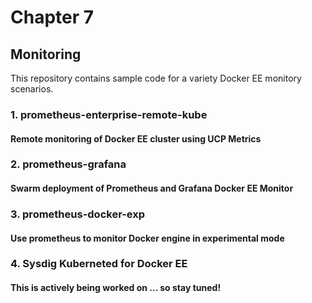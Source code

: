 # Chapter 7

## Monitoring

This repository contains sample code for a variety Docker EE monitory scenarios.

### 1. prometheus-enterprise-remote-kube

#### Remote monitoring of Docker EE cluster using UCP Metrics

### 2. prometheus-grafana

#### Swarm deployment of Prometheus and Grafana Docker EE Monitor

### 3. prometheus-docker-exp

#### Use prometheus to monitor Docker engine in experimental mode

### 4. Sysdig Kuberneted for Docker EE 

#### This is actively being worked on ... so stay tuned!
